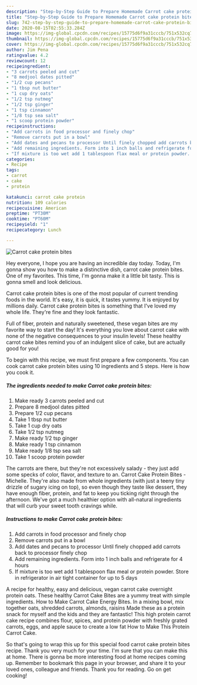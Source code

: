 ```yaml
---
description: "Step-by-Step Guide to Prepare Homemade Carrot cake protein bites"
title: "Step-by-Step Guide to Prepare Homemade Carrot cake protein bites"
slug: 742-step-by-step-guide-to-prepare-homemade-carrot-cake-protein-bites
date: 2020-08-15T02:55:33.284Z
image: https://img-global.cpcdn.com/recipes/15775d6f9a31cccb/751x532cq70/carrot-cake-protein-bites-recipe-main-photo.jpg
thumbnail: https://img-global.cpcdn.com/recipes/15775d6f9a31cccb/751x532cq70/carrot-cake-protein-bites-recipe-main-photo.jpg
cover: https://img-global.cpcdn.com/recipes/15775d6f9a31cccb/751x532cq70/carrot-cake-protein-bites-recipe-main-photo.jpg
author: Jim Pena
ratingvalue: 4.2
reviewcount: 12
recipeingredient:
- "3 carrots peeled and cut"
- "8 medjool dates pitted"
- "1/2 cup pecans"
- "1 tbsp nut butter"
- "1 cup dry oats"
- "1/2 tsp nutmeg"
- "1/2 tsp ginger"
- "1 tsp cinnamon"
- "1/8 tsp sea salt"
- "1 scoop protein powder"
recipeinstructions:
- "Add carrots in food processor and finely chop"
- "Remove carrots put in a bowl"
- "Add dates and pecans to processor Until finely chopped add carrots back to processor finely chop"
- "Add remaining ingredients. Form into 1 inch balls and refrigerate for 4 hours"
- "If mixture is too wet add 1 tablespoon flax meal or protein powder. Store in refrigerator in air tight container for up to 5 days"
categories:
- Recipe
tags:
- carrot
- cake
- protein

katakunci: carrot cake protein 
nutrition: 109 calories
recipecuisine: American
preptime: "PT30M"
cooktime: "PT60M"
recipeyield: "1"
recipecategory: Lunch

---
```



![Carrot cake protein bites](https://img-global.cpcdn.com/recipes/15775d6f9a31cccb/751x532cq70/carrot-cake-protein-bites-recipe-main-photo.jpg)

Hey everyone, I hope you are having an incredible day today. Today, I'm gonna show you how to make a distinctive dish, carrot cake protein bites. One of my favorites. This time, I'm gonna make it a little bit tasty. This is gonna smell and look delicious.

Carrot cake protein bites is one of the most popular of current trending foods in the world. It's easy, it is quick, it tastes yummy. It is enjoyed by millions daily. Carrot cake protein bites is something that I've loved my whole life. They're fine and they look fantastic.

Full of fiber, protein and naturally sweetened, these vegan bites are my favorite way to start the day! It&#39;s everything you love about carrot cake with none of the negative consequences to your insulin levels! These healthy carrot cake bites remind you of an indulgent slice of cake, but are actually good for you!


To begin with this recipe, we must first prepare a few components. You can cook carrot cake protein bites using 10 ingredients and 5 steps. Here is how you cook it.

<!--inarticleads1-->

##### The ingredients needed to make Carrot cake protein bites:

1. Make ready 3 carrots peeled and cut
1. Prepare 8 medjool dates pitted
1. Prepare 1/2 cup pecans
1. Take 1 tbsp nut butter
1. Take 1 cup dry oats
1. Take 1/2 tsp nutmeg
1. Make ready 1/2 tsp ginger
1. Make ready 1 tsp cinnamon
1. Make ready 1/8 tsp sea salt
1. Take 1 scoop protein powder


The carrots are there, but they&#39;re not excessively salady - they just add some specks of color, flavor, and texture to an. Carrot Cake Protein Bites - Michelle. They&#39;re also made from whole ingredients (with just a teeny tiny drizzle of sugary icing on top), so even though they taste like dessert, they have enough fiber, protein, and fat to keep you ticking right through the afternoon. We&#39;ve got a much healthier option with all-natural ingredients that will curb your sweet tooth cravings while. 

<!--inarticleads2-->

##### Instructions to make Carrot cake protein bites:

1. Add carrots in food processor and finely chop
1. Remove carrots put in a bowl
1. Add dates and pecans to processor Until finely chopped add carrots back to processor finely chop
1. Add remaining ingredients. Form into 1 inch balls and refrigerate for 4 hours
1. If mixture is too wet add 1 tablespoon flax meal or protein powder. Store in refrigerator in air tight container for up to 5 days


A recipe for healthy, easy and delicious, vegan carrot cake overnight protein oats. These healthy Carrot Cake Bites are a yummy treat with simple ingredients. How to Make Carrot Cake Energy Bites. In a mixing bowl, mix together oats, shredded carrots, almonds, raisins Made these as a protein snack for myself and the kids and they are fantastic! This high protein carrot cake recipe combines flour, spices, and protein powder with freshly grated carrots, eggs, and apple sauce to create a low fat How to Make This Protein Carrot Cake. 

So that's going to wrap this up for this special food carrot cake protein bites recipe. Thank you very much for your time. I'm sure that you can make this at home. There is gonna be more interesting food at home recipes coming up. Remember to bookmark this page in your browser, and share it to your loved ones, colleague and friends. Thank you for reading. Go on get cooking!
